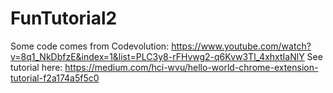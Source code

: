 # FunTutorial2
Some code comes from Codevolution: https://www.youtube.com/watch?v=8q1_NkDbfzE&index=1&list=PLC3y8-rFHvwg2-q6Kvw3Tl_4xhxtIaNlY
See tutorial here: https://medium.com/hci-wvu/hello-world-chrome-extension-tutorial-f2a174a5f5c0
